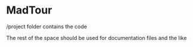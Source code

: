 # MadTour

/project folder contains the code

The rest of the space should be used for documentation files and the like